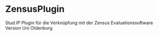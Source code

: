 ZensusPlugin
============

Stud.IP Plugin für die Verknüpfung mit der Zensus Evaluationssoftware
Version Uni Oldenburg

